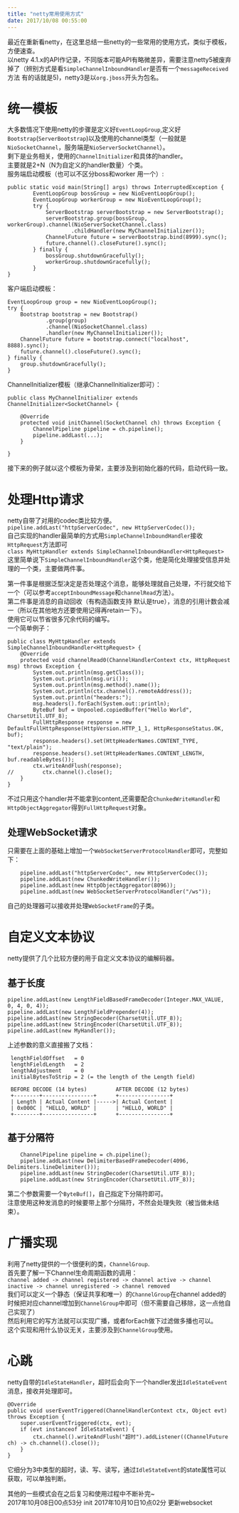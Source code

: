 ```yaml
---
title: "netty常用使用方式"
date: 2017/10/08 00:55:00
---
```

最近在重新看netty，在这里总结一些netty的一些常用的使用方式，类似于模板，方便速查。  
以netty 4.1.x的API作记录，不同版本可能API有略微差异，需要注意netty5被废弃掉了（辨别方式是看`SimpleChannelInboundHandler`是否有一个`messageReceived`方法 有的话就是5)，netty3是以`org.jboss`开头为包名。

# 统一模板  
大多数情况下使用netty的步骤是定义好`EventLoopGroup`,定义好`Bootstrap`(`ServerBootstrap`)以及使用的channel类型（一般就是`NioSocketChannel`，服务端是`NioServerSocketChannel`）。  
剩下是业务相关，使用的`ChannelInitializer`和具体的handler。  
主要就是2+N（N为自定义的handler数量）个类。  
服务端启动模板（也可以不区分boss和worker 用一个）:  

	public static void main(String[] args) throws InterruptedException {
			EventLoopGroup bossGroup = new NioEventLoopGroup();
			EventLoopGroup workerGroup = new NioEventLoopGroup();
			try {
				ServerBootstrap serverBootstrap = new ServerBootstrap();
				serverBootstrap.group(bossGroup, workerGroup).channel(NioServerSocketChannel.class)
						.childHandler(new MyChannelInitializer());
				ChannelFuture future = serverBootstrap.bind(8999).sync();
				future.channel().closeFuture().sync();
			} finally {
				bossGroup.shutdownGracefully();
				workerGroup.shutdownGracefully();
			}
	}
  
客户端启动模板：

	EventLoopGroup group = new NioEventLoopGroup();
	try {
		Bootstrap bootstrap = new Bootstrap()
				.group(group)
				.channel(NioSocketChannel.class)
				.handler(new MyChannelInitializer());
		ChannelFuture future = bootstrap.connect("localhost", 8888).sync();
		future.channel().closeFuture().sync();
	} finally {
		group.shutdownGracefully();
	}

ChannelInitializer模板（继承ChannelInitializer即可）：  

	public class MyChannelInitializer extends ChannelInitializer<SocketChannel> {

		@Override
		protected void initChannel(SocketChannel ch) throws Exception {
			ChannelPipeline pipeline = ch.pipeline();
			pipeline.addLast(...);
		}

	}
  
接下来的例子就以这个模板为骨架，主要涉及到初始化器的代码，启动代码一致。  

# 处理Http请求  
netty自带了对用的codec类比较方便。  
`pipeline.addLast("httpServerCodec", new HttpServerCodec());`  
自己实现的handler最简单的方式用`SimpleChannelInboundHandler`接收`HttpRequest`方法即可  
`class MyHttpHandler extends SimpleChannelInboundHandler<HttpRequest>`  
这里简单说下`SimpleChannelInboundHandler`这个类，他是简化处理接受信息并处理的一个类，主要做两件事。 

第一件事是根据泛型决定是否处理这个消息，能够处理就自己处理，不行就交给下一个（可以参考`acceptInboundMessage`和`channelRead`方法）。  
第二件事是消息的自动回收（有构造函数支持 默认是true），消息的引用计数会减一（所以在其他地方还要使用记得再retain一下）。  
使用它可以节省很多冗余代码的编写。  
一个简单例子：  

	public class MyHttpHandler extends SimpleChannelInboundHandler<HttpRequest> {
		@Override
		protected void channelRead0(ChannelHandlerContext ctx, HttpRequest msg) throws Exception {
			System.out.println(msg.getClass());
			System.out.println(msg.uri());
			System.out.println(msg.method().name());
			System.out.println(ctx.channel().remoteAddress());
			System.out.println("headers:");
			msg.headers().forEach(System.out::println);
			ByteBuf buf = Unpooled.copiedBuffer("Hello World", CharsetUtil.UTF_8);
			FullHttpResponse response = new DefaultFullHttpResponse(HttpVersion.HTTP_1_1, HttpResponseStatus.OK, buf);
			response.headers().set(HttpHeaderNames.CONTENT_TYPE, "text/plain");
			response.headers().set(HttpHeaderNames.CONTENT_LENGTH, buf.readableBytes());
			ctx.writeAndFlush(response);
	//         ctx.channel().close();
		}
	}

不过只用这个handler并不能拿到content,还需要配合`ChunkedWriteHandler`和`HttpObjectAggregator`得到`FullHttpRequest`对象。

## 处理WebSocket请求
只需要在上面的基础上增加一个`WebSocketServerProtocolHandler`即可，完整如下：

        pipeline.addLast("httpServerCodec", new HttpServerCodec());
        pipeline.addLast(new ChunkedWriteHandler());
        pipeline.addLast(new HttpObjectAggregator(8096));
        pipeline.addLast(new WebSocketServerProtocolHandler("/ws"));

自己的处理器可以接收并处理`WebSocketFrame`的子类。  


# 自定义文本协议  
netty提供了几个比较方便的用于自定义文本协议的编解码器。  
## 基于长度

	pipeline.addLast(new LengthFieldBasedFrameDecoder(Integer.MAX_VALUE, 0, 4, 0, 4));
	pipeline.addLast(new LengthFieldPrepender(4));
	pipeline.addLast(new StringDecoder(CharsetUtil.UTF_8));
	pipeline.addLast(new StringEncoder(CharsetUtil.UTF_8));
	pipeline.addLast(new MyHandler());  

上述参数的意义直接搬了文档：  

	 lengthFieldOffset   = 0
	 lengthFieldLength   = 2
	 lengthAdjustment    = 0
	 initialBytesToStrip = 2 (= the length of the Length field)

	 BEFORE DECODE (14 bytes)         AFTER DECODE (12 bytes)
	 +--------+----------------+      +----------------+
	 | Length | Actual Content |----->| Actual Content |
	 | 0x000C | "HELLO, WORLD" |      | "HELLO, WORLD" |
	 +--------+----------------+      +----------------+

## 基于分隔符  
        ChannelPipeline pipeline = ch.pipeline();
        pipeline.addLast(new DelimiterBasedFrameDecoder(4096, Delimiters.lineDelimiter()));
        pipeline.addLast(new StringDecoder(CharsetUtil.UTF_8));
        pipeline.addLast(new StringEncoder(CharsetUtil.UTF_8));  
第二个参数需要一个`ByteBuf[]`，自己指定下分隔符即可。  
注意使用这种发消息的时候要带上那个分隔符，不然会处理失败（被当做未结束）。  

# 广播实现  
利用了netty提供的一个很便利的类，`ChannelGroup`.  
首先要了解一下Channel生命周期函数的调用：  
`channel added -> channel registered -> channel active -> channel inactive -> channel unregistered -> channel removed`  
我们可以定义一个静态（保证共享和唯一）的`ChannelGroup`在channel added的时候把对应channel增加到`ChannelGroup`中即可（但不需要自己移除，这一点他自己实现了）  
然后利用它的写方法就可以实现广播，或者forEach做下过滤做多播也可以。  
这个实现和用什么协议无关，主要涉及到`ChannelGroup`使用。  

# 心跳  
netty自带的`IdleStateHandler`，超时后会向下一个handler发出`IdleStateEvent`消息，接收并处理即可。 

    @Override
    public void userEventTriggered(ChannelHandlerContext ctx, Object evt) throws Exception {
        super.userEventTriggered(ctx, evt);
        if (evt instanceof IdleStateEvent) {
            ctx.channel().writeAndFlush("超时").addListener((ChannelFuture ch) -> ch.channel().close());
        }
    }

它细分为3中类型的超时，读、写、读写，通过`IdleStateEvent`的state属性可以获取，可以单独判断。  

其他的一些模式会在之后复习和使用过程中不断补完~  
2017年10月08日00点53分 init
2017年10月10日10点02分 更新websocket
